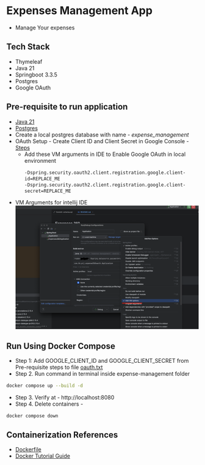 # Expenses Management App
- Manage Your expenses

## Tech Stack
- Thymeleaf
- Java 21
- Springboot 3.3.5
- Postgres
- Google OAuth

## Pre-requisite to run application
- [Java 21](https://www.oracle.com/java/technologies/downloads/#java21) 
- [Postgres](docs/postgres-steps.md) 
- Create a local postgres database with name - *expense_management*
- OAuth Setup - Create Client ID and Client Secret in Google Console - [Steps](docs/oauth-setup-steps.md)
  - Add these VM arguments in IDE to Enable Google OAuth in local environment
    ```
    -Dspring.security.oauth2.client.registration.google.client-id=REPLACE_ME
    -Dspring.security.oauth2.client.registration.google.client-secret=REPLACE_ME
    ``` 
* VM Arguments for intellij IDE
![](docs/vm-arguments.png)

## Run Using Docker Compose
 - Step 1: Add GOOGLE_CLIENT_ID and GOOGLE_CLIENT_SECRET from Pre-requisite steps to file [oauth.txt](oauth.txt)
 - Step 2. Run command in terminal inside expense-management folder
```bash
docker compose up --build -d
```   
 - Step 3. Verify at - http://localhost:8080
 - Step 4. Delete containers - 
``` 
docker compose down
```
## Containerization References
- [Dockerfile](Dockerfile)
- [Docker Tutorial Guide](https://docs.docker.com/language/java/)